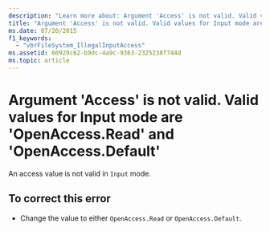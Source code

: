 ```yaml
---
description: "Learn more about: Argument 'Access' is not valid. Valid values for Input mode are 'OpenAccess.Read' and 'OpenAccess.Default"
title: "Argument 'Access' is not valid. Valid values for Input mode are 'OpenAccess.Read' and 'OpenAccess.Default'"
ms.date: 07/20/2015
f1_keywords: 
  - "vbrFileSystem_IllegalInputAccess"
ms.assetid: 60929c62-b9dc-4a9c-9363-2325238f744d
ms.topic: article
---
```

# Argument 'Access' is not valid. Valid values for Input mode are 'OpenAccess.Read' and 'OpenAccess.Default'

An access value is not valid in `Input` mode.  
  
## To correct this error  
  
- Change the value to either `OpenAccess.Read` or `OpenAccess.Default`.

